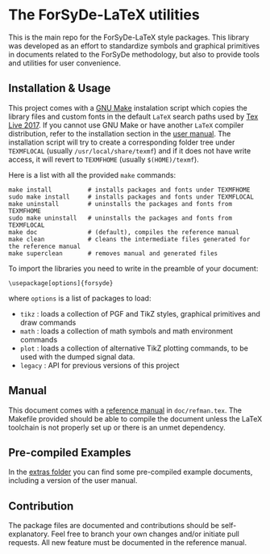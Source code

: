 The ForSyDe-LaTeX utilities
===========================

This is the main repo for the ForSyDe-LaTeX style packages. This library was developed as an effort to standardize symbols and graphical primitives in documents related to the ForSyDe methodology, but also to provide tools and utilities for user convenience.

Installation & Usage
--------------------

This project comes with a [GNU Make](https://www.gnu.org/software/make/) instalation script which copies the library files and custom fonts in the default `LaTeX` search paths used by [Tex Live 2017](https://www.tug.org/texlive/). If you cannot use GNU Make or have another `LaTeX` compiler distribution, refer to the installation section in the [user manual](extras/refman.pdf). The installation script will try to create a corresponding folder tree under `TEXMFLOCAL` (usually `/usr/local/share/texmf`) and if it does not have write access, it will revert to `TEXMFHOME` (usually `$(HOME)/texmf`). 

Here is a list with all the provided `make` commands:


```
make install          # installs packages and fonts under TEXMFHOME
sudo make install     # installs packages and fonts under TEXMFLOCAL
make uninstall        # uninstalls the packages and fonts from TEXMFHOME
sudo make uninstall   # uninstalls the packages and fonts from TEXMFLOCAL
make doc              # (default), compiles the reference manual
make clean            # cleans the intermediate files generated for the reference manual
make superclean       # removes manual and generated files
```

To import the libraries you need to write in the preamble of your document:


```
\usepackage[options]{forsyde}
```

where `options` is a list of packages to load:

 * `tikz` : loads a collection of PGF and TikZ styles, graphical primitives and draw commands
 * `math` : loads a collection of math symbols and math environment commands
 * `plot` : loads a collection of alternative TikZ plotting commands, to be used with the dumped signal data.
 * `legacy` : API for previous versions of this project

Manual
------

This document comes with a [reference manual](extras/refman.pdf) in `doc/refman.tex`. The Makefile provided should be able to compile the document unless the LaTeX toolchain is not properly set up or there is an unmet dependency.

Pre-compiled Examples
---------------------

In the [extras folder](extras/) you can find some pre-compiled example documents, including a version of the user manual.

Contribution
------------

The package files are documented and contributions should be self-explanatory. Feel free to branch your own changes and/or initiate pull requests. All new feature must be documented in the reference manual.
